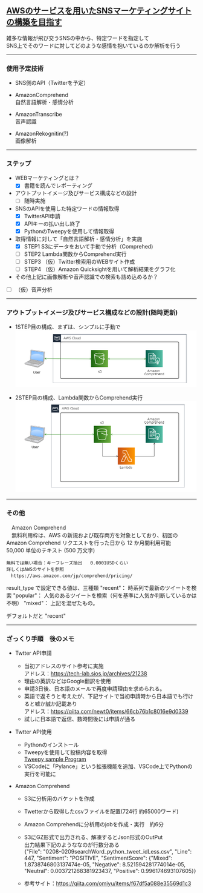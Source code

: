 ## <u>AWSのサービスを用いたSNSマーケティングサイトの構築を目指す</u>  

雑多な情報が飛び交うSNSの中から、特定ワードを指定して  
SNS上でそのワードに対してどのような感情を抱いているのか解析を行う

---

### 使用予定技術
 - SNS側のAPI（Twitterを予定）

 - AmazonComprehend  
   自然言語解析・感情分析

 - AmazonTranscribe  
   音声認識

 - AmazonRekognitin(?)   
   画像解析

---

### ステップ

- WEBマーケティングとは？  
  - [x] 書籍を読んでレポーティング  

- アウトプットイメージ及びサービス構成などの設計  
  - [ ] 随時実施  

- SNSのAPIを使用した特定ワードの情報取得  
  - [x] TwitterAPI申請  
  - [x] APIキーの払い出し終了  
  - [x] PythonのTweepyを使用して情報取得  

- 取得情報に対して「自然言語解析・感情分析」を実施  
  - [x] STEP1 S3にデータをおいて手動で分析（Comprehed)  
  - [ ] STEP2 Lambda関数からComprehend実行  
  - [ ] STEP3 （仮）Twitter検索用のWEBサイト作成  
  - [ ] STEP4 （仮）Amazon Quicksightを用いて解析結果をグラフ化  

 - その他上記に画像解析や音声認識での検索も詰め込めるか？  
  - [ ] （仮）音声分析  

---

### アウトプットイメージ及びサービス構成などの設計(随時更新)  

- 1STEP目の構成、まずは、シンプルに手動で  
![alt](assets/image/1STEP_FLOW.png)

- 2STEP目の構成、Lambda関数からComprehend実行    
![alt](assets/image/2STEP_FLOW.png)
　
---

### その他

　Amazon Comprehend  
  　無料利用枠は、AWS の新規および既存両方を対象としており、初回の Amazon Comprehend リクエストを行った日から 12 か月間利用可能  
    50,000 単位のテキスト (500 万文字)  
   
    無料では無い場合：キーフレーズ抽出	0.0001USDくらい  
    詳しくはAWSのサイトを参照  
    　https://aws.amazon.com/jp/comprehend/pricing/  

result_type で設定できる値は、三種類
"recent"： 時系列で最新のツイートを検索
"popular"： 人気のあるツイートを検索（何を基準に人気か判断しているかは不明）
"mixed"： 上記を混ぜたもの。

デフォルトだと "recent"

---

### ざっくり手順　後のメモ
 - Twtter API申請
   - 当初アドレスのサイト参考に実施  
     アドレス：https://tech-lab.sios.jp/archives/21238  
   - 理由の英訳などはGoogle翻訳を使用  
   - 申請3日後、日本語のメールで再度申請理由を求められる。   
   - 英語で返そうと考えたが、下記サイトで当初申請時から日本語でも行けると嘘か誠か記載あり  
     アドレス：https://qiita.com/newt0/items/66cb76b1c8016e9d0339
   - 試しに日本語で返信、数時間後には申請が通る  

 - Twtter API使用  
   - Pythonのインストール  
   - Tweepyを使用して投稿内容を取得  
     [Tweepy sample Program](twitterSearch_commitEdit.py)
   - VSCodeに「Pylance」という拡張機能を追加、VSCode上でPythonの実行を可能に  

 - Amazon Comprehend  
   - S3に分析用のバケットを作成  
   - Twetterから取得したcsvファイルを配置(724行 約65000ワード)   
   - Amazon Comprehendに分析用のjobを作成・実行　約6分  
   - S3にGZ形式で出力される、解凍するとJson形式のOutPut  
    出力結果下記のようななのが行数分ある  
    {"File": "0208-0209searchWord_python_tweet_idLess.csv", "Line": 447, "Sentiment": "POSITIVE", "SentimentScore": {"Mixed": 1.8738746803137474e-05, "Negative": 8.521594281774014e-05, "Neutral": 0.003721268381923437, "Positive": 0.996174693107605}}

   - 参考サイト：https://qiita.com/omiyu/items/f67df5a088e35569d1c3

